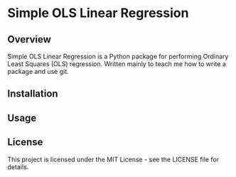 # Simple OLS Linear Regression

## Overview

Simple OLS Linear Regression is a Python package for performing Ordinary Least Squares (OLS) regression. Written mainly to teach me how to write a package and use git.

## Installation

## Usage

## License
This project is licensed under the MIT License - see the LICENSE file for details.
